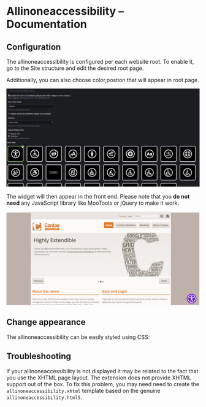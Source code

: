 # Allinoneaccessibility – Documentation

## Configuration

The allinoneaccessibility is configured per each website root. To enable it, go to the Site structure and edit the desired root page.

Additionally,
you can also choose color,postion that will appear in root page.

![](images/backend.png)

The widget will then appear in the front end. Please note that you **do not need** any JavaScript library like MooTools or
jQuery to make it work.

![](images/preview.png)

## Change appearance

The allinoneaccessibility can be easily styled using CSS:

## Troubleshooting

If your allinoneaccessibility is not displayed it may be related to the fact that you use the XHTML page layout. The extension
does not provide XHTML support out of the box. To fix this problem, you may need need to create the `allinoneaccessibility.xhtml`
template based on the genuine `allinoneaccessibility.html5`.
